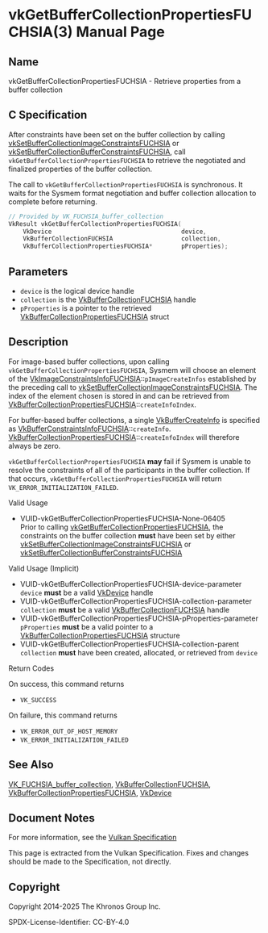 # vkGetBufferCollectionPropertiesFUCHSIA(3) Manual Page

## Name

vkGetBufferCollectionPropertiesFUCHSIA - Retrieve properties from a buffer collection



## [](#_c_specification)C Specification

After constraints have been set on the buffer collection by calling [vkSetBufferCollectionImageConstraintsFUCHSIA](https://registry.khronos.org/vulkan/specs/latest/man/html/vkSetBufferCollectionImageConstraintsFUCHSIA.html) or [vkSetBufferCollectionBufferConstraintsFUCHSIA](https://registry.khronos.org/vulkan/specs/latest/man/html/vkSetBufferCollectionBufferConstraintsFUCHSIA.html), call `vkGetBufferCollectionPropertiesFUCHSIA` to retrieve the negotiated and finalized properties of the buffer collection.

The call to `vkGetBufferCollectionPropertiesFUCHSIA` is synchronous. It waits for the Sysmem format negotiation and buffer collection allocation to complete before returning.

```c++
// Provided by VK_FUCHSIA_buffer_collection
VkResult vkGetBufferCollectionPropertiesFUCHSIA(
    VkDevice                                    device,
    VkBufferCollectionFUCHSIA                   collection,
    VkBufferCollectionPropertiesFUCHSIA*        pProperties);
```

## [](#_parameters)Parameters

- `device` is the logical device handle
- `collection` is the [VkBufferCollectionFUCHSIA](https://registry.khronos.org/vulkan/specs/latest/man/html/VkBufferCollectionFUCHSIA.html) handle
- `pProperties` is a pointer to the retrieved [VkBufferCollectionPropertiesFUCHSIA](https://registry.khronos.org/vulkan/specs/latest/man/html/VkBufferCollectionPropertiesFUCHSIA.html) struct

## [](#_description)Description

For image-based buffer collections, upon calling `vkGetBufferCollectionPropertiesFUCHSIA`, Sysmem will choose an element of the [VkImageConstraintsInfoFUCHSIA](https://registry.khronos.org/vulkan/specs/latest/man/html/VkImageConstraintsInfoFUCHSIA.html)::`pImageCreateInfos` established by the preceding call to [vkSetBufferCollectionImageConstraintsFUCHSIA](https://registry.khronos.org/vulkan/specs/latest/man/html/vkSetBufferCollectionImageConstraintsFUCHSIA.html). The index of the element chosen is stored in and can be retrieved from [VkBufferCollectionPropertiesFUCHSIA](https://registry.khronos.org/vulkan/specs/latest/man/html/VkBufferCollectionPropertiesFUCHSIA.html)::`createInfoIndex`.

For buffer-based buffer collections, a single [VkBufferCreateInfo](https://registry.khronos.org/vulkan/specs/latest/man/html/VkBufferCreateInfo.html) is specified as [VkBufferConstraintsInfoFUCHSIA](https://registry.khronos.org/vulkan/specs/latest/man/html/VkBufferConstraintsInfoFUCHSIA.html)::`createInfo`. [VkBufferCollectionPropertiesFUCHSIA](https://registry.khronos.org/vulkan/specs/latest/man/html/VkBufferCollectionPropertiesFUCHSIA.html)::`createInfoIndex` will therefore always be zero.

`vkGetBufferCollectionPropertiesFUCHSIA` **may** fail if Sysmem is unable to resolve the constraints of all of the participants in the buffer collection. If that occurs, `vkGetBufferCollectionPropertiesFUCHSIA` will return `VK_ERROR_INITIALIZATION_FAILED`.

Valid Usage

- [](#VUID-vkGetBufferCollectionPropertiesFUCHSIA-None-06405)VUID-vkGetBufferCollectionPropertiesFUCHSIA-None-06405  
  Prior to calling [vkGetBufferCollectionPropertiesFUCHSIA](https://registry.khronos.org/vulkan/specs/latest/man/html/vkGetBufferCollectionPropertiesFUCHSIA.html), the constraints on the buffer collection **must** have been set by either [vkSetBufferCollectionImageConstraintsFUCHSIA](https://registry.khronos.org/vulkan/specs/latest/man/html/vkSetBufferCollectionImageConstraintsFUCHSIA.html) or [vkSetBufferCollectionBufferConstraintsFUCHSIA](https://registry.khronos.org/vulkan/specs/latest/man/html/vkSetBufferCollectionBufferConstraintsFUCHSIA.html)

Valid Usage (Implicit)

- [](#VUID-vkGetBufferCollectionPropertiesFUCHSIA-device-parameter)VUID-vkGetBufferCollectionPropertiesFUCHSIA-device-parameter  
  `device` **must** be a valid [VkDevice](https://registry.khronos.org/vulkan/specs/latest/man/html/VkDevice.html) handle
- [](#VUID-vkGetBufferCollectionPropertiesFUCHSIA-collection-parameter)VUID-vkGetBufferCollectionPropertiesFUCHSIA-collection-parameter  
  `collection` **must** be a valid [VkBufferCollectionFUCHSIA](https://registry.khronos.org/vulkan/specs/latest/man/html/VkBufferCollectionFUCHSIA.html) handle
- [](#VUID-vkGetBufferCollectionPropertiesFUCHSIA-pProperties-parameter)VUID-vkGetBufferCollectionPropertiesFUCHSIA-pProperties-parameter  
  `pProperties` **must** be a valid pointer to a [VkBufferCollectionPropertiesFUCHSIA](https://registry.khronos.org/vulkan/specs/latest/man/html/VkBufferCollectionPropertiesFUCHSIA.html) structure
- [](#VUID-vkGetBufferCollectionPropertiesFUCHSIA-collection-parent)VUID-vkGetBufferCollectionPropertiesFUCHSIA-collection-parent  
  `collection` **must** have been created, allocated, or retrieved from `device`

Return Codes

On success, this command returns

- `VK_SUCCESS`

On failure, this command returns

- `VK_ERROR_OUT_OF_HOST_MEMORY`
- `VK_ERROR_INITIALIZATION_FAILED`

## [](#_see_also)See Also

[VK\_FUCHSIA\_buffer\_collection](https://registry.khronos.org/vulkan/specs/latest/man/html/VK_FUCHSIA_buffer_collection.html), [VkBufferCollectionFUCHSIA](https://registry.khronos.org/vulkan/specs/latest/man/html/VkBufferCollectionFUCHSIA.html), [VkBufferCollectionPropertiesFUCHSIA](https://registry.khronos.org/vulkan/specs/latest/man/html/VkBufferCollectionPropertiesFUCHSIA.html), [VkDevice](https://registry.khronos.org/vulkan/specs/latest/man/html/VkDevice.html)

## [](#_document_notes)Document Notes

For more information, see the [Vulkan Specification](https://registry.khronos.org/vulkan/specs/latest/html/vkspec.html#vkGetBufferCollectionPropertiesFUCHSIA)

This page is extracted from the Vulkan Specification. Fixes and changes should be made to the Specification, not directly.

## [](#_copyright)Copyright

Copyright 2014-2025 The Khronos Group Inc.

SPDX-License-Identifier: CC-BY-4.0